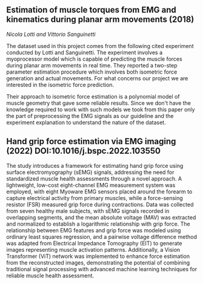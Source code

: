 ## Estimation of muscle torques from EMG and kinematics during planar arm movements (2018)
_Nicola Lotti and Vittorio Sanguinetti_

The dataset used in this project comes from the following cited experiment conducted by Lotti and Sanguinetti.
The experiment involves a myoprocessor model which is capable of predicting the muscle forces during planar arm
movements in real time. They reported a two-step parameter estimation procedure which involves both isometric force
generation and actual movements. For what concerns our project we are interested in the isometric force prediction.

Their approach to isometric force estimation is a polynomial model of muscle geometry that gave some reliable 
results. Since we don't have the knowledge required to work with such models we took from this paper only the part
of preprocessing the EMG signals as our guideline and the experiment explanation to understand the nature of the dataset.

## Hand grip force estimation via EMG imaging (2022) DOI:10.1016/j.bspc.2022.103550

The study introduces a framework for estimating hand grip force using surface electromyography (sEMG) signals, addressing the need for standardized muscle health assessments through a novel approach.
A lightweight, low-cost eight-channel EMG measurement system was employed, with eight Myoware EMG sensors placed around the forearm to capture electrical activity from primary muscles, while a force-sensing resistor (FSR) measured grip force during contractions.
Data was collected from seven healthy male subjects, with sEMG signals recorded in overlapping segments, and the mean absolute voltage (MAV) was extracted and normalized to establish a logarithmic relationship with grip force.
The relationship between EMG features and grip force was modeled using ordinary least squares regression, and a pairwise voltage difference method was adapted from Electrical Impedance Tomography (EIT) to generate images representing muscle activation patterns.
Additionally, a Vision Transformer (ViT) network was implemented to enhance force estimation from the reconstructed images, demonstrating the potential of combining traditional signal processing with advanced machine learning techniques for reliable muscle health assessment.
